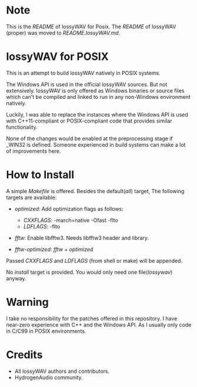 # Note
This is the *README* of lossyWAV for Posix.
The *README* of lossyWAV (proper) was moved to  *README.lossyWAV.md*.

# lossyWAV for POSIX

This is an attempt to build lossyWAV natively in POSIX systems.

The Windows API is used in the official lossyWAV sources. But not extensively.
lossyWAV is only offered as Windows binaries or source files which can't be
compiled and linked to run in any non-Windows environment natively.

Luckily, I was able to replace the instances where the Windows API is used
with C++11-compliant or POSIX-compliant code that provides similar
functionality.

None of the changes would be enabled at the preprocessing stage if _WIN32 is
defined. Someone experienced in build systems can make a lot of improvements
here.

# How to Install
A simple *Makefile* is offered. Besides the default(*all*) target,
The following targets are available:

* *optimized*: Add optimization flags as follows:

  * *CXXFLAGS*:  -march=native -Ofast -flto
  * *LDFLAGS*:  -flto

* *fftw*: Enable libfftw3. Needs libfftw3 header and library.
* *fftw-optimized*: *fftw* + *optimized*

Passed *CXXFLAGS* and *LDFLAGS* (from shell or make) will be appended.

No *install* target is provided. You would only need one file(*lossywav*)
anyway.

# Warning
I take no responsibility for the patches offered in this repository.
I have near-zero experience with C++ and the Windows API. As I usually
only code in C/C99 in POSIX environments.

# Credits
* All lossyWAV authors and contributors.
* HydrogenAudio community.
